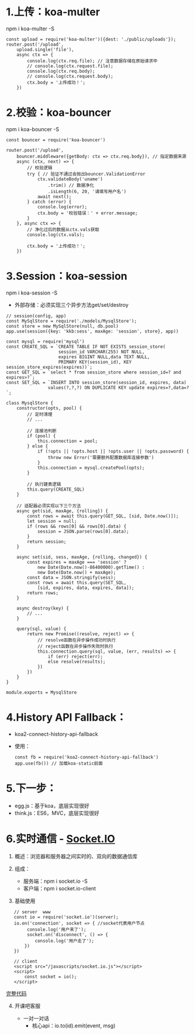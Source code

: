 
# 1.上传：koa-multer

npm i koa-multer -S

```
const upload = require('koa-multer')({dest: './public/uploads'});
router.post('/upload',
    upload.single('file'),
    async ctx => {
        console.log(ctx.req.file); // 注意数据存储在原始请求中
        // console.log(ctx.request.file);
        console.log(ctx.req.body);
        // console.log(ctx.request.body);    
        ctx.body = '上传成功！';
    })
```

# 2.校验：koa-bouncer

npm i koa-bouncer -S

```
const bouncer = require('koa-bouncer')

router.post('/upload',
    bouncer.middleware({getBody: ctx => ctx.req.body}), // 指定数据来源
    async (ctx, next) => {
        // 校验逻辑
        try { // 验证不通过会抛出bouncer.ValidationError
            ctx.validateBody('uname')
                .trim() // 数据净化
                .isLength(6, 20, '请填写用户名')
            await next();
        } catch (error) {
            console.log(error);
            ctx.body = '校验错误：' + error.message;
        }
    }, async ctx => {
        // 净化过后的数据从ctx.vals获取
        console.log(ctx.vals);
        
        ctx.body = '上传成功！';
    })
```

# 3.Session：koa-session

npm i koa-session -S

- 外部存储：必须实现三个异步方法get/set/destroy

```
// session(config, app)
const MySqlStore = require('./models/MysqlStore');
const store = new MySqlStore(null, db.pool)
app.use(session({key: 'kkb:sess', maxAge: 'session', store}, app))
```

```
const mysql = require('mysql')
const CREATE_SQL = `CREATE TABLE IF NOT EXISTS session_store(
                    session_id VARCHAR(255) NOT NULL, 
                    expires BIGINT NULL,data TEXT NULL,
                    PRIMARY KEY(session_id), KEY session_store_expires(expires))`;
const GET_SQL = `select * from session_store where session_id=? and expires>?`;
const SET_SQL = `INSERT INTO session_store(session_id, expires, data) 
                values(?,?,?) ON DUPLICATE KEY update expires=?,data=?`;

class MysqlStore {
    constructor(opts, pool) {
        // 定时清理
        // ...

        // 连接池判断
        if (pool) {
            this.connection = pool;
        } else {
            if (!opts || !opts.host || !opts.user || !opts.password) {
                throw new Error('需要额外配置数据库连接参数')
            }
            this.connection = mysql.createPool(opts);
        }

        // 执行建表逻辑
        this.query(CREATE_SQL)
    }

    // 适配器必须实现以下三个方法
    async get(sid, maxAge, {rolling}) {
        const rows = await this.query(GET_SQL, [sid, Date.now()]);
        let session = null;
        if (rows && rows[0] && rows[0].data) {
            session = JSON.parse(rows[0].data);
        }
        return session;
    }

    async set(sid, sess, maxAge, {rolling, changed}) {
        const expires = maxAge === 'session' ?
            new Date(Date.now()-86400000).getTime() :
            new Date(Date.now() + maxAge);
        const data = JSON.stringify(sess);
        const rows = await this.query(SET_SQL,
            [sid, expires, data, expires, data]);
        return rows;
    }

    async destroy(key) {
        // ...
    }

    query(sql, value) {
        return new Promise((resolve, reject) => {
            // resolve函数在异步操作成功时执行
            // reject函数在异步操作失败时执行
            this.connection.query(sql, value, (err, results) => {
                if (err) reject(err);
                else resolve(results);
            })
        })
    }
}

module.exports = MysqlStore
```

# 4.History API Fallback：

- koa2-connect-history-api-fallback

- 使用：

  ```
  const fb = require('koa2-connect-history-api-fallback')
  app.use(fb()) // 加载koa-static前面
  ```


# 5.下一步：

- egg.js：基于koa，底层实现很好
- think.js：ES6，MVC，底层实现很好


# 6.实时通信 - [Socket.IO](https://socket.io)

1. 概述：浏览器和服务器之间实时的、双向的数据通信库

2. 组成：

   - 服务端：npm i socket.io -S
   - 客户端：npm i socket.io-client

3. 基础使用

```
   // server  www
   const io = require('socket.io')(server);
   io.on('connection', socket => { //socket代表用户节点
        console.log('用户来了');
        socket.on('disconnect', () => {
           console.log('用户走了');
       })
   })
   
   // client
   <script src="/javascripts/socket.io.js"></script>
   <script>
       const socket = io();
   </script>
```

[完整代码](https://github.com/57code/koa-test-2/blob/master/bin/www)

4. 开课吧客服

   - 一对一对话
     - 核心api：io.to(id).emit(event, msg)





